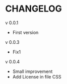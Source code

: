 CHANGELOG
=====================

v 0.0.1

* First version

v 0.0.3

* Fix1

v 0.0.4

* Small improvement
* Add License in file CSS